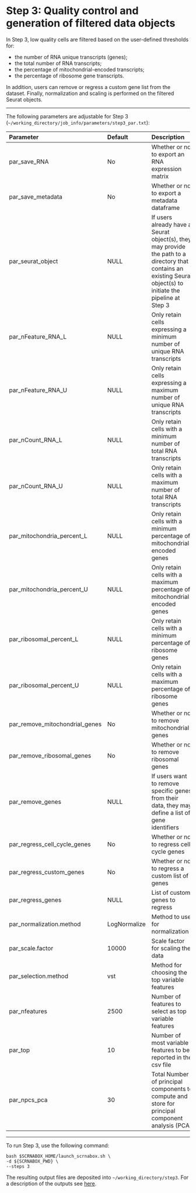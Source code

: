 # Step 3: Quality control and generation of filtered data objects
In Step 3, low quality cells are filtered based on the user-defined thresholds for:

- the number of RNA unique transcripts (genes);
- the total number of RNA transcripts;
- the percentage of mitochondrial-encoded transcripts; 
- the percentage of ribosome gene transcripts.

In addition, users can  remove or regress a custom gene list from the dataset. Finally, normalization and scaling is performed on the filtered Seurat objects. <br />

 - - - -

The following parameters are adjustable for Step 3 (`~/working_directory/job_info/parameters/step3_par.txt`):

|Parameter|Default|Description|
|:--|:--|:--|
|par_save_RNA| No| Whether or not to export an RNA expression matrix|
|par_save_metadata| No|Whether or not to export a metadata dataframe|
|par_seurat_object| NULL |If users already have a Seurat object(s), they may provide the path to a directory that contains an existing Seurat object(s) to initiate the pipeline at Step 3|
|par_nFeature_RNA_L|NULL |Only retain cells expressing a minimum number of unique RNA transcripts|
|par_nFeature_RNA_U|NULL |Only retain cells expressing a maximum number of unique RNA transcripts|
|par_nCount_RNA_L|NULL |Only retain cells with a minimum number of total RNA transcripts|
|par_nCount_RNA_U|NULL |Only retain cells with a maximum number of total RNA transcripts|
|par_mitochondria_percent_L|NULL | Only retain cells with a minimum percentage of mitochondrial-encoded genes|
|par_mitochondria_percent_U|NULL |Only retain cells with a maximum percentage of mitochondrial-encoded genes|
|par_ribosomal_percent_L|NULL |Only retain cells with a minimum percentage of ribosome genes|
|par_ribosomal_percent_U|NULL |Only retain cells with a maximum percentage of ribosome genes|
|par_remove_mitochondrial_genes|No| Whether or not to remove mitochondrial genes|
|par_remove_ribosomal_genes|No| Whether or not to remove ribosomal genes|
|par_remove_genes|NULL|If users want to remove specific genes from their data, they may define a list of gene identifiers|
|par_regress_cell_cycle_genes|No|Whether or not to regress cell cycle genes|
|par_regress_custom_genes|No|Whether or not to regress a custom list of genes|
|par_regress_genes|NULL|List of custom genes to regress|
|par_normalization.method|LogNormalize|Method to use for normalization|
|par_scale.factor|10000|Scale factor for scaling the data|
|par_selection.method|vst|Method for choosing the top variable features|
|par_nfeatures|2500|Number of features to select as top variable features|
|par_top|10|Number of most variable features to be reported in the csv file|
|par_npcs_pca|30|Total Number of principal components to compute and store for principal component analysis (PCA)|

 - - - -
To run Step 3, use the following command:
```
bash $SCRNABOX_HOME/launch_scrnabox.sh \
-d ${SCRNABOX_PWD} \
--steps 3
```

The resulting output files are deposited into `~/working_directory/step3`. For a description of the outputs see [here](outputs.md).

